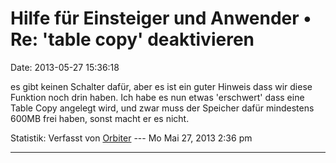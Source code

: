 Hilfe für Einsteiger und Anwender • Re: \'table copy\' deaktivieren
===================================================================

Date: 2013-05-27 15:36:18

es gibt keinen Schalter dafür, aber es ist ein guter Hinweis dass wir
diese Funktion noch drin haben. Ich habe es nun etwas \'erschwert\' dass
eine Table Copy angelegt wird, und zwar muss der Speicher dafür
mindestens 600MB frei haben, sonst macht er es nicht.

Statistik: Verfasst von
[Orbiter](http://forum.yacy-websuche.de/memberlist.php?mode=viewprofile&u=2)
--- Mo Mai 27, 2013 2:36 pm

------------------------------------------------------------------------
